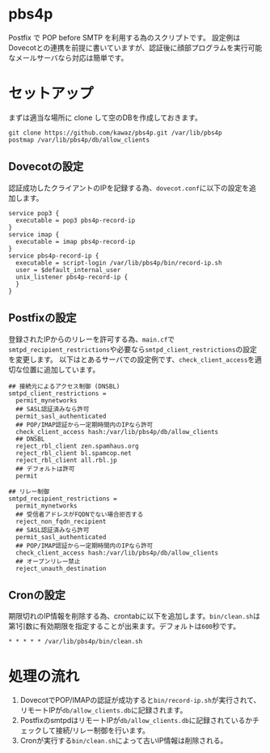 pbs4p
=====

Postfix で POP before SMTP を利用する為のスクリプトです。
設定例はDovecotとの連携を前提に書いていますが、認証後に顔部プログラムを実行可能なメールサーバなら対応は簡単です。

# セットアップ

まずは適当な場所に clone して空のDBを作成しておきます。

    git clone https://github.com/kawaz/pbs4p.git /var/lib/pbs4p
    postmap /var/lib/pbs4p/db/allow_clients

## Dovecotの設定
認証成功したクライアントのIPを記録する為、`dovecot.conf`に以下の設定を追加します。

    service pop3 {
      executable = pop3 pbs4p-record-ip
    }
    service imap {
      executable = imap pbs4p-record-ip
    }
    service pbs4p-record-ip {
      executable = script-login /var/lib/pbs4p/bin/record-ip.sh
      user = $default_internal_user
      unix_listener pbs4p-record-ip {
      }
    }

## Postfixの設定
登録されたIPからのリレーを許可する為、`main.cf`で`smtpd_recipient_restrictions`や必要なら`smtpd_client_restrictions`の設定を変更します。
以下はとあるサーバでの設定例です、`check_client_access`を適切な位置に追加しています。

    ## 接続元によるアクセス制御 (DNSBL)
    smtpd_client_restrictions =
      permit_mynetworks
      ## SASL認証済みなら許可
      permit_sasl_authenticated
      ## POP/IMAP認証から一定期時間内のIPなら許可
      check_client_access hash:/var/lib/pbs4p/db/allow_clients
      ## DNSBL
      reject_rbl_client zen.spamhaus.org
      reject_rbl_client bl.spamcop.net
      reject_rbl_client all.rbl.jp
      ## デフォルトは許可
      permit

    ## リレー制御
    smtpd_recipient_restrictions =
      permit_mynetworks
      ## 受信者アドレスがFQDNでない場合拒否する
      reject_non_fqdn_recipient
      ## SASL認証済みなら許可
      permit_sasl_authenticated
      ## POP/IMAP認証から一定期時間内のIPなら許可
      check_client_access hash:/var/lib/pbs4p/db/allow_clients
      ## オープンリレー禁止
      reject_unauth_destination

## Cronの設定
期限切れのIP情報を削除する為、crontabに以下を追加します。`bin/clean.sh`は第1引数に有効期限を指定することが出来ます。デフォルトは`600`秒です。

    * * * * * /var/lib/pbs4p/bin/clean.sh


# 処理の流れ
1.  DovecotでPOP/IMAPの認証が成功すると`bin/record-ip.sh`が実行されて、リモートIPが`db/allow_clients.db`に記録されます。
2.  PostfixのsmtpdはリモートIPが`db/allow_clients.db`に記録されているかチェックして接続/リレー制御を行います。
3.  Cronが実行する`bin/clean.sh`によって古いIP情報は削除される。

